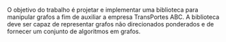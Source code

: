 O objetivo do trabalho é projetar e implementar uma biblioteca para manipular grafos
a fim de auxiliar a empresa TransPortes ABC. A biblioteca deve ser capaz de
representar grafos não direcionados ponderados e de fornecer um conjunto de algoritmos
em grafos.